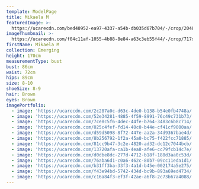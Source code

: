 ```yaml
---
template: ModelPage
title: Mikaela M
featuredImage: >-
  https://ucarecdn.com/bed40952-ea97-4337-a54b-db035d67b704/-/crop/2048x1140/0,0/-/preview/
imageThumbnail: >-
  https://ucarecdn.com/f04c11af-1055-4b88-8e84-a63c3eb55f44/-/crop/717x970/649,0/-/preview/
firstName: Mikaela M
collection: Emerging
height: 170cm
measurementType: bust
bust: 86cm
waist: 72cm
hips: 89cm
size: 8-10
shoeSize: 8-9
hair: Brown
eyes: Brown
imagePortfolio:
  - image: 'https://ucarecdn.com/2c287a0c-d63c-4de0-b138-b54e0fb4748a/'
  - image: 'https://ucarecdn.com/52e34281-4885-4f59-8991-76c49c731b73/'
  - image: 'https://ucarecdn.com/7ce8c5f6-4dec-44fe-b764-3483c6b8c714/'
  - image: 'https://ucarecdn.com/025c4fef-fd14-40c0-b44e-cf41cf9000aa/'
  - image: 'https://ucarecdn.com/d59d5098-8f72-447e-aa2a-34d9367bae4d/'
  - image: 'https://ucarecdn.com/8b256792-1f2a-45a0-bc75-f422fcc71885/'
  - image: 'https://ucarecdn.com/81cc9b47-3c2e-4820-ad32-dc12c7044bcb/'
  - image: 'https://ucarecdn.com/13720afa-ca1b-4ea8-afe6-cc79fcb14c7e/'
  - image: 'https://ucarecdn.com/d0dbe8dc-277d-4712-b18f-188d3aa0c53d/'
  - image: 'https://ucarecdn.com/76aba6d1-c0a6-462c-80b7-09cc11eda1d1/'
  - image: 'https://ucarecdn.com/b31ff3ba-33f3-4a1d-b45e-002174a5e275/'
  - image: 'https://ucarecdn.com/f43e94bd-5742-434d-bc9b-893a69ed4734/'
  - image: 'https://ucarecdn.com/c16a84f3-ef3f-42ae-a6f8-2c73b67a4088/'
---
```


